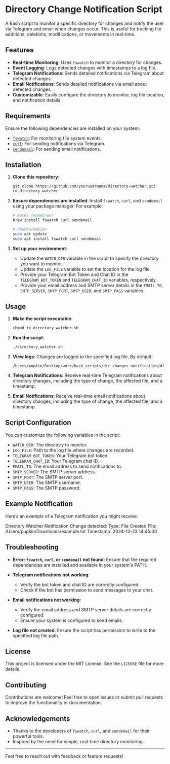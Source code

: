 # Directory Change Notification Script

A Bash script to monitor a specific directory for changes and notify the user via Telegram and email when changes occur. This is useful for tracking file additions, deletions, modifications, or movements in real-time.

## Features

- **Real-time Monitoring**: Uses `fswatch` to monitor a directory for changes.
- **Event Logging**: Logs detected changes with timestamps to a log file.
- **Telegram Notifications**: Sends detailed notifications via Telegram about detected changes.
- **Email Notifications**: Sends detailed notifications via email about detected changes.
- **Customizable**: Easily configure the directory to monitor, log file location, and notification details.

## Requirements

Ensure the following dependencies are installed on your system:

- [`fswatch`](https://emcrisostomo.github.io/fswatch/): For monitoring file system events.
- [`curl`](https://curl.se/): For sending notifications via Telegram.
- [`sendemail`](https://github.com/mogaal/sendemail): For sending email notifications.

## Installation

1. **Clone this repository**:
    ```bash
    git clone https://github.com/yourusername/directory-watcher.git
    cd directory-watcher
    ```

2. **Ensure dependencies are installed**:
    Install `fswatch`, `curl`, and `sendemail` using your package manager. For example:
    ```bash
    # macOS (Homebrew)
    brew install fswatch curl sendemail

    # Ubuntu/Debian
    sudo apt update
    sudo apt install fswatch curl sendemail
    ```

3. **Set up your environment**:
    - Update the `WATCH_DIR` variable in the script to specify the directory you want to monitor.
    - Update the `LOG_FILE` variable to set the location for the log file.
    - Provide your Telegram Bot Token and Chat ID in the `TELEGRAM_BOT_TOKEN` and `TELEGRAM_CHAT_ID` variables, respectively.
    - Provide your email address and SMTP server details in the `EMAIL_TO`, `SMTP_SERVER`, `SMTP_PORT`, `SMTP_USER`, and `SMTP_PASS` variables.

## Usage

1. **Make the script executable**:
    ```bash
    chmod +x directory_watcher.sh
    ```

2. **Run the script**:
    ```bash
    ./directory_watcher.sh
    ```

3. **View logs**:
    Changes are logged to the specified log file. By default:
    ```
    /Users/pupkin/Desktop/work/bash_scripts/dir_changes_notification/directory_watcher.log
    ```

4. **Telegram Notifications**:
    Receive real-time Telegram notifications about directory changes, including the type of change, the affected file, and a timestamp.

5. **Email Notifications**:
    Receive real-time email notifications about directory changes, including the type of change, the affected file, and a timestamp.

## Script Configuration

You can customize the following variables in the script:

- `WATCH_DIR`: The directory to monitor.
- `LOG_FILE`: Path to the log file where changes are recorded.
- `TELEGRAM_BOT_TOKEN`: Your Telegram bot token.
- `TELEGRAM_CHAT_ID`: Your Telegram chat ID.
- `EMAIL_TO`: The email address to send notifications to.
- `SMTP_SERVER`: The SMTP server address.
- `SMTP_PORT`: The SMTP server port.
- `SMTP_USER`: The SMTP username.
- `SMTP_PASS`: The SMTP password.

## Example Notification

Here’s an example of a Telegram notification you might receive:

Directory Watcher Notification Change detected: 
Type: File Created 
File: /Users/pupkin/Downloads/example.txt 
Timestamp: 2024-12-23 14:45:00

## Troubleshooting

- **Error: `fswatch`, `curl`, or `sendemail` not found**:
    Ensure that the required dependencies are installed and available in your system's PATH.

- **Telegram notifications not working**:
    - Verify the bot token and chat ID are correctly configured.
    - Check if the bot has permission to send messages to your chat.

- **Email notifications not working**:
    - Verify the email address and SMTP server details are correctly configured.
    - Ensure your system is configured to send emails.

- **Log file not created**:
    Ensure the script has permission to write to the specified log file path.

## License

This project is licensed under the MIT License. See the `LICENSE` file for more details.

## Contributing

Contributions are welcome! Feel free to open issues or submit pull requests to improve the functionality or documentation.

## Acknowledgements

- Thanks to the developers of `fswatch`, `curl`, and `sendemail` for their powerful tools.
- Inspired by the need for simple, real-time directory monitoring.

---

Feel free to reach out with feedback or feature requests!